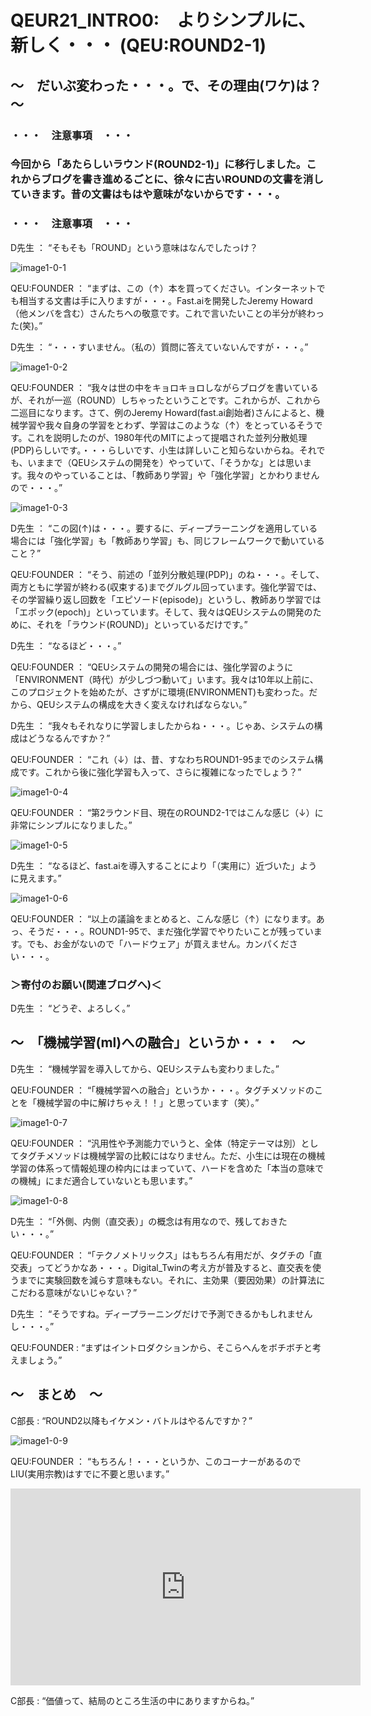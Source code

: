 # QEUR21_INTRO0:　よりシンプルに、新しく・・・ (QEU:ROUND2-1)

## ～　だいぶ変わった・・・。で、その理由(ワケ)は？　～

### ・・・　注意事項　・・・

### 今回から「あたらしいラウンド(ROUND2-1)」に移行しました。これからブログを書き進めるごとに、徐々に古いROUNDの文書を消していきます。昔の文書はもはや意味がないからです・・・。

### ・・・　注意事項　・・・

D先生 ： “そもそも「ROUND」という意味はなんでしたっけ？

![image1-0-1](https://yaber1965.github.io/images/image1-0-1.jpg)

QEU:FOUNDER ： “まずは、この（↑）本を買ってください。インターネットでも相当する文書は手に入りますが・・・。Fast.aiを開発したJeremy Howard（他メンバを含む）さんたちへの敬意です。これで言いたいことの半分が終わった(笑)。”

D先生 ： “・・・すいません。（私の）質問に答えていないんですが・・・。”

![image1-0-2](https://yaber1965.github.io/images/image1-0-2.jpg)

QEU:FOUNDER ： “我々は世の中をキョロキョロしながらブログを書いているが、それが一巡（ROUND）しちゃったということです。これからが、これから二巡目になります。さて、例のJeremy Howard(fast.ai創始者)さんによると、機械学習や我々自身の学習をとわず、学習はこのような（↑）をとっているそうです。これを説明したのが、1980年代のMITによって提唱された並列分散処理(PDP)らしいです。・・・らしいです、小生は詳しいこと知らないからね。それでも、いままで（QEUシステムの開発を）やっていて、「そうかな」とは思います。我々のやっていることは、「教師あり学習」や「強化学習」とかわりませんので・・・。”

![image1-0-3](https://yaber1965.github.io/images/image1-0-3.jpg)

D先生 ： “この図(↑)は・・・。要するに、ディープラーニングを適用している場合には「強化学習」も「教師あり学習」も、同じフレームワークで動いていること？”

QEU:FOUNDER ： “そう、前述の「並列分散処理(PDP)」のね・・・。そして、両方ともに学習が終わる(収束する)までグルグル回っています。強化学習では、その学習繰り返し回数を「エピソード(episode)」というし、教師あり学習では「エポック(epoch)」といっています。そして、我々はQEUシステムの開発のために、それを「ラウンド(ROUND)」といっているだけです。”

D先生 ： “なるほど・・・。”

QEU:FOUNDER ： “QEUシステムの開発の場合には、強化学習のように「ENVIRONMENT（時代）が少しづつ動いて」います。我々は10年以上前に、このプロジェクトを始めたが、さずがに環境(ENVIRONMENT)も変わった。だから、QEUシステムの構成を大きく変えなければならない。”

D先生 ： “我々もそれなりに学習しましたからね・・・。じゃあ、システムの構成はどうなるんですか？”

QEU:FOUNDER ： “これ（↓）は、昔、すなわちROUND1-95までのシステム構成です。これから後に強化学習も入って、さらに複雑になったでしょう？”

![image1-0-4](https://yaber1965.github.io/images/image1-0-4.jpg)

QEU:FOUNDER ： “第2ラウンド目、現在のROUND2-1ではこんな感じ（↓）に非常にシンプルになりました。”

![image1-0-5](https://yaber1965.github.io/images/image1-0-5.jpg)

D先生 ： “なるほど、fast.aiを導入することにより「（実用に）近づいた」ように見えます。”

![image1-0-6](https://yaber1965.github.io/images/image1-0-6.jpg)

QEU:FOUNDER ： “以上の議論をまとめると、こんな感じ（↑）になります。あっ、そうだ・・・。ROUND1-95で、まだ強化学習でやりたいことが残っています。でも、お金がないので「ハードウェア」が買えません。カンパください・・・。

### ＞寄付のお願い(関連ブログへ)＜

D先生 ： “どうぞ、よろしく。”

## ～　「機械学習(ml)への融合」というか・・・　～

D先生 ： “機械学習を導入してから、QEUシステムも変わりました。”

QEU:FOUNDER ： “「機械学習への融合」というか・・・。タグチメソッドのことを「機械学習の中に解けちゃえ！！」と思っています（笑）。”

![image1-0-7](https://yaber1965.github.io/images/image1-0-7.jpg)

QEU:FOUNDER ： “汎用性や予測能力でいうと、全体（特定テーマは別）としてタグチメソッドは機械学習の比較にはなりません。ただ、小生には現在の機械学習の体系って情報処理の枠内にはまっていて、ハードを含めた「本当の意味での機械」にまだ適合していないとも思います。”

![image1-0-8](https://yaber1965.github.io/images/image1-0-8.jpg)

D先生 ： “「外側、内側（直交表）」の概念は有用なので、残しておきたい・・・。”

QEU:FOUNDER ： “「テクノメトリックス」はもちろん有用だが、タグチの「直交表」ってどうかなあ・・・。Digital_Twinの考え方が普及すると、直交表を使うまでに実験回数を減らす意味もない。それに、主効果（要因効果）の計算法にこだわる意味がないじゃない？”

D先生 ： “そうですね。ディープラーニングだけで予測できるかもしれませんし・・・。”

QEU:FOUNDER : “まずはイントロダクションから、そこらへんをボチボチと考えましょう。”

## ～　まとめ　～

C部長 : “ROUND2以降もイケメン・バトルはやるんですか？”

![image1-0-9](https://yaber1965.github.io/images/image1-0-9.jpg)

QEU:FOUNDER ： “もちろん！・・・というか、このコーナーがあるのでLIU(実用宗教)はすでに不要と思います。”

<iframe width="560" height="315" src="https://www.youtube.com/embed/r0ZsMk3a97k" ti-tle="YouTube video player" frameborder="0" allow="accelerometer; autoplay; clipboard-write; en-crypted-media; gyroscope; picture-in-picture" allowfullscreen></iframe>

C部長 : “価値って、結局のところ生活の中にありますからね。”

